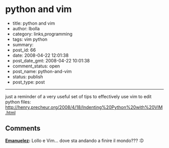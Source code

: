 # python and vim

- title: python and vim
- author: lbolla
- category: links,programming
- tags: vim python
- summary: 
- post_id: 66
- date: 2008-04-22 12:01:38
- post_date_gmt: 2008-04-22 10:01:38
- comment_status: open
- post_name: python-and-vim
- status: publish
- post_type: post

----------------

just a reminder of a very useful set of tips to effectively use vim to edit python files: <http://henry.precheur.org/2008/4/18/Indenting%20Python%20with%20VIM.html>

## Comments

**[Emanuelez](#48 "2008-04-24 14:33:30"):** Lollo e Vim... dove sta andando a finire il mondo??? :D

